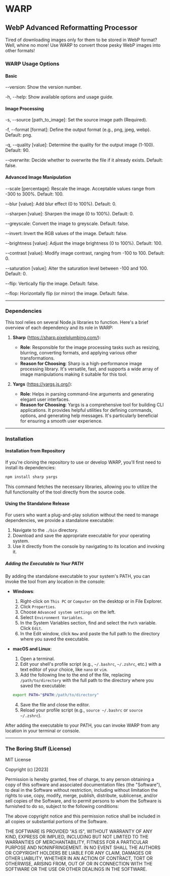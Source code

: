 # WARP

## WebP Advanced Reformatting Processor

Tired of downloading images only for them to be stored in WebP format?
Well, whine no more! Use WARP to convert those pesky WebP images into other formats!

### WARP Usage Options

#### Basic

--version:
Show the version number.

-h, --help:
Show available options and usage guide.

#### Image Processing

-s, --source [path_to_image]:
Set the source image path (Required).

-f, --format [format]:
Define the output format (e.g., png, jpeg, webp).
Default: png.

-q, --quality [value]:
Determine the quality for the output image (1-100).
Default: 90.

--overwrite:
Decide whether to overwrite the file if it already exists.
Default: false.

#### Advanced Image Manipulation

--scale [percentage]:
Rescale the image. Acceptable values range from -300 to 300%.
Default: 100.

--blur [value]:
Add blur effect (0 to 100%).
Default: 0.

--sharpen [value]:
Sharpen the image (0 to 100%).
Default: 0.

--greyscale:
Convert the image to greyscale.
Default: false.

--invert:
Invert the RGB values of the image.
Default: false.

--brightness [value]:
Adjust the image brightness (0 to 100%).
Default: 100.

--contrast [value]:
Modify image contrast, ranging from -100 to 100.
Default: 0.

--saturation [value]:
Alter the saturation level between -100 and 100.
Default: 0.

--flip:
Vertically flip the image.
Default: false.

--flop:
Horizontally flip (or mirror) the image.
Default: false.

---

### Dependencies

This tool relies on several Node.js libraries to function. Here's a brief overview of each dependency and its role in WARP:

1. **Sharp** (<https://sharp.pixelplumbing.com/>):

   - **Role**: Responsible for the image processing tasks such as resizing, blurring, converting formats, and applying various other transformations.
   - **Reason for Choosing**: Sharp is a high-performance image processing library. It's versatile, fast, and supports a wide array of image manipulations making it suitable for this tool.

2. **Yargs** (<https://yargs.js.org/>):
   - **Role**: Helps in parsing command-line arguments and generating elegant user interfaces.
   - **Reason for Choosing**: Yargs is a comprehensive tool for building CLI applications. It provides helpful utilities for defining commands, options, and generating help messages. It's particularly beneficial for ensuring a smooth user experience.

---

### Installation

#### Installation from Repository

If you're cloning the repository to use or develop WARP, you'll first need to install its dependencies:

```bash
npm install sharp yargs
```

This command fetches the necessary libraries, allowing you to utilize the full functionality of the tool directly from the source code.

#### Using the Standalone Release

For users who want a plug-and-play solution without the need to manage dependencies, we provide a standalone executable:

1. Navigate to the `./bin` directory.
2. Download and save the appropriate executable for your operating system.
3. Use it directly from the console by navigating to its location and invoking it.

##### Adding the Executable to Your PATH

By adding the standalone executable to your system's PATH, you can invoke the tool from any location in the console:

- **Windows**:

  1. Right-click on `This PC` or `Computer` on the desktop or in File Explorer.
  2. Click `Properties`.
  3. Choose `Advanced system settings` on the left.
  4. Select `Environment Variables`.
  5. In the System Variables section, find and select the `Path` variable. Click `Edit`.
  6. In the Edit window, click `New` and paste the full path to the directory where you saved the executable.

- **macOS and Linux**:

  1. Open a terminal.
  2. Edit your shell's profile script (e.g., `~/.bashrc`, `~/.zshrc`, etc.) with a text editor of your choice, like `nano` or `vim`.
  3. Add the following line to the end of the file, replacing `/path/to/directory` with the full path to the directory where you saved the executable:

  ```bash
  export PATH="$PATH:/path/to/directory"
  ```

  4. Save the file and close the editor.
  5. Reload your profile script (e.g., `source ~/.bashrc` or `source ~/.zshrc`).

After adding the executable to your PATH, you can invoke WARP from any location in your terminal or console.

---

### The Boring Stuff (License)

MIT License

Copyright (c) [2023]

Permission is hereby granted, free of charge, to any person obtaining a copy
of this software and associated documentation files (the "Software"), to deal
in the Software without restriction, including without limitation the rights
to use, copy, modify, merge, publish, distribute, sublicense, and/or sell
copies of the Software, and to permit persons to whom the Software is
furnished to do so, subject to the following conditions:

The above copyright notice and this permission notice shall be included in all
copies or substantial portions of the Software.

THE SOFTWARE IS PROVIDED "AS IS", WITHOUT WARRANTY OF ANY KIND, EXPRESS OR
IMPLIED, INCLUDING BUT NOT LIMITED TO THE WARRANTIES OF MERCHANTABILITY,
FITNESS FOR A PARTICULAR PURPOSE AND NONINFRINGEMENT. IN NO EVENT SHALL THE
AUTHORS OR COPYRIGHT HOLDERS BE LIABLE FOR ANY CLAIM, DAMAGES OR OTHER
LIABILITY, WHETHER IN AN ACTION OF CONTRACT, TORT OR OTHERWISE, ARISING FROM,
OUT OF OR IN CONNECTION WITH THE SOFTWARE OR THE USE OR OTHER DEALINGS IN THE
SOFTWARE.
